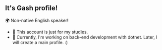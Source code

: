 ## It's Gash profile!

🌍 Non-native English speaker!
<br>
- 🍵 This account is just for my studies.
- 🧩 Currently, I'm working on back-end development with dotnet.
Later, I will create a main profile. :)

<div>
<br>



